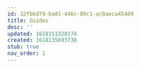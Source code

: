 ```yaml
---
id: 32fbbd79-ba81-446c-89c1-ac8aeca45489
title: Guides
desc: ''
updated: 1618151328174
created: 1618135693738
stub: true
nav_order: 1
---
```

